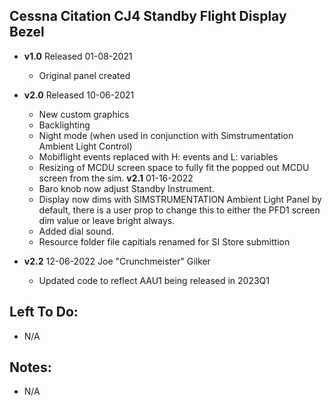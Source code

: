 ## Cessna Citation CJ4 Standby Flight Display Bezel
- **v1.0** 
  Released 01-08-2021
	- Original panel created 

- **v2.0** 
  Released 10-06-2021
	- New custom graphics
	- Backlighting
	- Night mode (when used in conjunction with Simstrumentation Ambient Light Control)
	- Mobiflight events replaced with H: events and L: variables 
	- Resizing of MCDU screen space to fully fit the popped out MCDU screen from the sim. 
**v2.1** 01-16-2022
    - Baro knob now adjust Standby Instrument.
    - Display now dims with SIMSTRUMENTATION Ambient Light Panel by default, there is a user prop to change this to either the PFD1 screen dim value or leave bright always.
    - Added dial sound.
    - Resource folder file capitials renamed for SI Store submittion  
- **v2.2** 12-06-2022 Joe "Crunchmeister" Gilker       
    - Updated code to reflect AAU1 being released in 2023Q1    
    
## Left To Do:
  - N/A
	
## Notes:
  - N/A